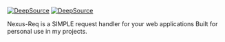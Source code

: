 [![DeepSource](https://app.deepsource.com/gh/michaelnji/nexus-req.svg/?label=active+issues&show_trend=true&token=2dAN--gznKOFxpZBU5GcwWzn)](https://app.deepsource.com/gh/michaelnji/nexus-req/)
[![DeepSource](https://app.deepsource.com/gh/michaelnji/nexus-req.svg/?label=code+coverage&show_trend=true&token=2dAN--gznKOFxpZBU5GcwWzn)](https://app.deepsource.com/gh/michaelnji/nexus-req/)

Nexus-Req is a SIMPLE request handler for your web applications
Built for personal use in my projects.
